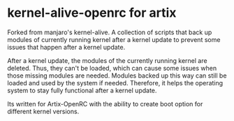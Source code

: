 # kernel-alive-openrc for artix

Forked from manjaro's kernel-alive. A collection of scripts that back up modules of currently running kernel after a kernel update to prevent some issues that happen after a kernel update. 

After a kernel update, the modules of the currently running kernel are deleted. Thus, they can't be loaded, which can cause some issues when those missing modules are needed. Modules backed up this way can still be loaded and used by the system if needed. Therefore, it helps the operating system to stay fully functional after a kernel update.

Its written for Artix-OpenRC with the ability to create boot option for different kernel versions.
